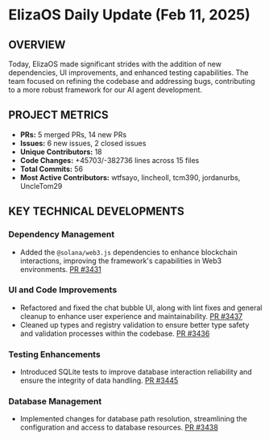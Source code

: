 # ElizaOS Daily Update (Feb 11, 2025)

## OVERVIEW 
Today, ElizaOS made significant strides with the addition of new dependencies, UI improvements, and enhanced testing capabilities. The team focused on refining the codebase and addressing bugs, contributing to a more robust framework for our AI agent development.

## PROJECT METRICS
- **PRs:** 5 merged PRs, 14 new PRs
- **Issues:** 6 new issues, 2 closed issues
- **Unique Contributors:** 18
- **Code Changes:** +45703/-382736 lines across 15 files
- **Total Commits:** 56
- **Most Active Contributors:** wtfsayo, lincheoll, tcm390, jordanurbs, UncleTom29

## KEY TECHNICAL DEVELOPMENTS

### Dependency Management
- Added the `@solana/web3.js` dependencies to enhance blockchain interactions, improving the framework's capabilities in Web3 environments. [PR #3431](https://github.com/elizaos/eliza/pull/3431)

### UI and Code Improvements
- Refactored and fixed the chat bubble UI, along with lint fixes and general cleanup to enhance user experience and maintainability. [PR #3437](https://github.com/elizaos/eliza/pull/3437)
- Cleaned up types and registry validation to ensure better type safety and validation processes within the codebase. [PR #3436](https://github.com/elizaos/eliza/pull/3436)

### Testing Enhancements
- Introduced SQLite tests to improve database interaction reliability and ensure the integrity of data handling. [PR #3445](https://github.com/elizaos/eliza/pull/3445)

### Database Management
- Implemented changes for database path resolution, streamlining the configuration and access to database resources. [PR #3438](https://github.com/elizaos/eliza/pull/3438)